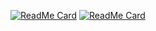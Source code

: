 [![ReadMe Card](https://github-readme-stats.vercel.app/api?username=MateuszCode&theme=graywhite&show_icons=true)](https://github.com/MateuszCode)
[![ReadMe Card](https://github-readme-stats.vercel.app/api/pin/?username=MateuszCode&repo=cpp)](https://github.com/MateuszCode/cpp)
